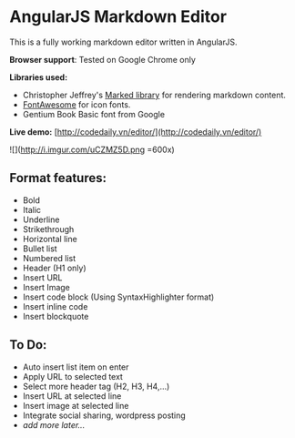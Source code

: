 AngularJS Markdown Editor
==========================

This is a fully working markdown editor written in AngularJS. 

**Browser support**: Tested on Google Chrome only

**Libraries used:**
- Christopher Jeffrey's [Marked library](https://github.com/chjj/marked) for rendering markdown content.
- [FontAwesome](http://fortawesome.github.io/Font-Awesome/) for icon fonts.
- Gentium Book Basic font from Google

**Live demo:**
[http://codedaily.vn/editor/](http://codedaily.vn/editor/)

![](http://i.imgur.com/uCZMZ5D.png =600x)

## Format features:
- Bold
- Italic
- Underline
- Strikethrough
- Horizontal line
- Bullet list
- Numbered list
- Header (H1 only)
- Insert URL
- Insert Image
- Insert code block (Using SyntaxHighlighter format)
- Insert inline code
- Insert blockquote

## To Do:
- Auto insert list item on enter
- Apply URL to selected text
- Select more header tag (H2, H3, H4,...)
- Insert URL at selected line
- Insert image at selected line
- Integrate social sharing, wordpress posting
- _add more later..._
